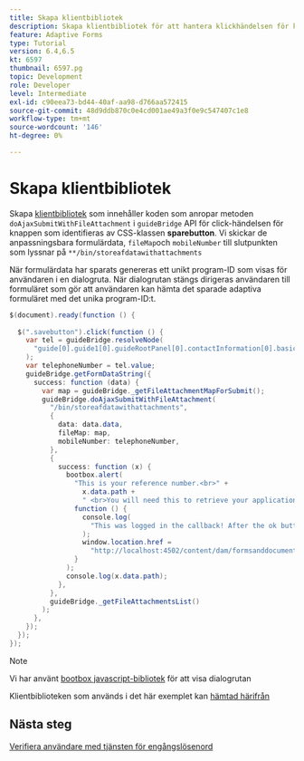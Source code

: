 ```yaml
---
title: Skapa klientbibliotek
description: Skapa klientbibliotek för att hantera klickhändelsen för knappen "Spara och avsluta"
feature: Adaptive Forms
type: Tutorial
version: 6.4,6.5
kt: 6597
thumbnail: 6597.pg
topic: Development
role: Developer
level: Intermediate
exl-id: c90eea73-bd44-40af-aa98-d766aa572415
source-git-commit: 48d9ddb870c0e4cd001ae49a3f0e9c547407c1e8
workflow-type: tm+mt
source-wordcount: '146'
ht-degree: 0%

---
```


# Skapa klientbibliotek

Skapa [klientbibliotek](https://experienceleague.adobe.com/docs/experience-manager-65/developing/introduction/clientlibs.html) som innehåller koden som anropar metoden `doAjaxSubmitWithFileAttachment` i `guideBridge` API för click-händelsen för knappen som identifieras av CSS-klassen **sparebutton**.  Vi skickar de anpassningsbara formulärdata, `fileMap`och `mobileNumber` till slutpunkten som lyssnar på `**/bin/storeafdatawithattachments`

När formulärdata har sparats genereras ett unikt program-ID som visas för användaren i en dialogruta. När dialogrutan stängs dirigeras användaren till formuläret som gör att användaren kan hämta det sparade adaptiva formuläret med det unika program-ID:t.

```java
$(document).ready(function () {
  
  $(".savebutton").click(function () {
    var tel = guideBridge.resolveNode(
      "guide[0].guide1[0].guideRootPanel[0].contactInformation[0].basicContact[0].telephoneNumber[0]"
    );
    var telephoneNumber = tel.value;
    guideBridge.getFormDataString({
      success: function (data) {
        var map = guideBridge._getFileAttachmentMapForSubmit();
        guideBridge.doAjaxSubmitWithFileAttachment(
          "/bin/storeafdatawithattachments",
          {
            data: data.data,
            fileMap: map,
            mobileNumber: telephoneNumber,
          },
          {
            success: function (x) {
              bootbox.alert(
                "This is your reference number.<br>" +
                  x.data.path +
                  " <br>You will need this to retrieve your application",
                function () {
                  console.log(
                    "This was logged in the callback! After the ok button was pressed"
                  );
                  window.location.href =
                    "http://localhost:4502/content/dam/formsanddocuments/myaccountform/jcr:content?wcmmode=disabled";
                }
              );
              console.log(x.data.path);
            },
          },
          guideBridge._getFileAttachmentsList()
        );
      },
    });
  });
});
```

>[!NOTE]
> Vi har använt [bootbox javascript-bibliotek](http://bootboxjs.com/examples.html) för att visa dialogrutan

Klientbiblioteken som används i det här exemplet kan [hämtad härifrån](assets/client-libraries.zip)

## Nästa steg

[Verifiera användare med tjänsten för engångslösenord](./verify-users-with-otp.md)